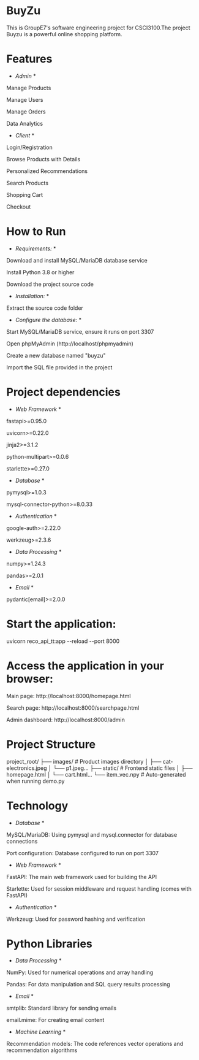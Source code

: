 # BuyZu

This is GroupE7's software engineering project for CSCI3100.The project Buyzu is a powerful online shopping platform.


# Features

* *Admin* *

Manage Products

Manage Users

Manage Orders

Data Analytics

* *Client* *

Login/Registration

Browse Products with Details

Personalized Recommendations

Search Products

Shopping Cart

Checkout

# How to Run

* *Requirements:* *

Download and install MySQL/MariaDB database service

Install Python 3.8 or higher

Download the project source code

* *Installation:* *

Extract the source code folder

* *Configure the database:* *

Start MySQL/MariaDB service, ensure it runs on port 3307

Open phpMyAdmin (http://localhost/phpmyadmin)

Create a new database named "buyzu"

Import the SQL file provided in the project


# Project dependencies

* *Web Framework* *

fastapi>=0.95.0

uvicorn>=0.22.0

jinja2>=3.1.2

python-multipart>=0.0.6

starlette>=0.27.0

* *Database* *

pymysql>=1.0.3

mysql-connector-python>=8.0.33

* *Authentication* *

google-auth>=2.22.0

werkzeug>=2.3.6

* *Data Processing* *

numpy>=1.24.3

pandas>=2.0.1

* *Email* *

pydantic[email]>=2.0.0


# Start the application:

uvicorn reco_api_tt:app --reload --port 8000

# Access the application in your browser:

Main page: http://localhost:8000/homepage.html

Search page: http://localhost:8000/searchpage.html

Admin dashboard: http://localhost:8000/admin

# Project Structure

project_root/
├── images/          # Product images directory
│   ├── cat-electronics.jpeg
│   └── p1.jpeg...
├── static/          # Frontend static files
│   ├── homepage.html
│   └── cart.html...
└── item_vec.npy     # Auto-generated when running demo.py

# Technology

* *Database* *

MySQL/MariaDB: Using pymysql and mysql.connector for database connections

Port configuration: Database configured to run on port 3307

* *Web Framework* *

FastAPI: The main web framework used for building the API

Starlette: Used for session middleware and request handling (comes with FastAPI)

* *Authentication* *

Werkzeug: Used for password hashing and verification

# Python Libraries

* *Data Processing* *

NumPy: Used for numerical operations and array handling

Pandas: For data manipulation and SQL query results processing

* *Email* *

smtplib: Standard library for sending emails

email.mime: For creating email content

* *Machine Learning* *

Recommendation models: The code references vector operations and recommendation algorithms